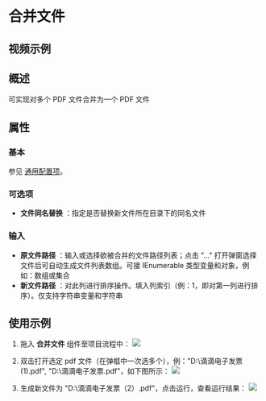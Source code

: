 # 合并文件

## 视频示例

## 概述

可实现对多个 PDF 文件合并为一个 PDF 文件

## 属性

### 基本

参见 [通用配置项](../Appendix/CommonConfigurationItems.md)。

### 可选项

- **文件同名替换** ：指定是否替换新文件所在目录下的同名文件

### 输入

- **原文件路径** ：输入或选择欲被合并的文件路径列表；点击 "..." 打开弹窗选择文件后可自动生成文件列表数组。可接 IEnumerable 类型变量和对象，例如：数组或集合
- **新文件路径** ：对此列进行排序操作。填入列索引（例：1，即对第一列进行排序）。仅支持字符串变量和字符串

## 使用示例

1. 拖入 **合并文件** 组件至项目流程中：
![](https://docimages.blob.core.chinacloudapi.cn/images/Activities/MergePDF_1.png)

2. 双击打开选定 pdf 文件（在弹框中一次选多个），例："D:\\滴滴电子发票 (1).pdf", "D:\\滴滴电子发票.pdf"，如下图所示：
![](https://docimages.blob.core.chinacloudapi.cn/images/Activities/MergePDF_2.png)

3. 生成新文件为 "D:\\滴滴电子发票（2）.pdf"，点击运行，查看运行结果：
![](https://docimages.blob.core.chinacloudapi.cn/images/Activities/MergePDF_3.png)